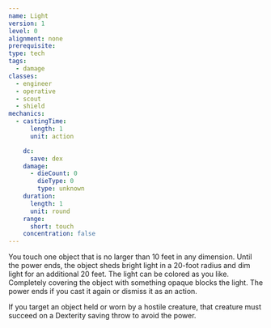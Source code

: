 ```yaml
---
name: Light
version: 1
level: 0
alignment: none
prerequisite: 
type: tech
tags:
  - damage
classes:
  - engineer
  - operative
  - scout
  - shield
mechanics:
  - castingTime:
      length: 1
      unit: action

    dc:
      save: dex
    damage:
      - dieCount: 0
        dieType: 0
        type: unknown
    duration:
      length: 1
      unit: round
    range:
      short: touch
    concentration: false
---
```

You touch one object that is no larger than 10 feet in any dimension. Until the power ends, the object sheds bright light in a 20-foot radius and dim light for an additional 20 feet. The light can be colored as you like. Completely covering the object with something opaque blocks the light. The power ends if you cast it again or dismiss it as an action.

If you target an object held or worn by a hostile creature, that creature must succeed on a Dexterity saving throw to avoid the power.
    